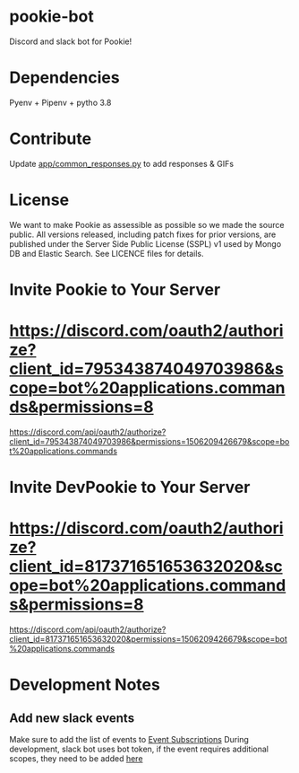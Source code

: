# pookie-bot
Discord and slack bot for Pookie!

# Dependencies
Pyenv  + Pipenv  + pytho 3.8

# Contribute
Update [app/common_responses.py](app/common_responses.py) to add responses & GIFs

# License

We want to make Pookie as assessible as possible so we made the source public.
All versions released, including patch fixes for prior versions, are published
under the Server Side Public License (SSPL) v1 used by Mongo DB and Elastic Search. See LICENCE files for details.

# Invite Pookie to Your Server
# https://discord.com/oauth2/authorize?client_id=795343874049703986&scope=bot%20applications.commands&permissions=8
https://discord.com/api/oauth2/authorize?client_id=795343874049703986&permissions=1506209426679&scope=bot%20applications.commands
# Invite DevPookie to Your Server
# https://discord.com/oauth2/authorize?client_id=817371651653632020&scope=bot%20applications.commands&permissions=8
https://discord.com/api/oauth2/authorize?client_id=817371651653632020&permissions=1506209426679&scope=bot%20applications.commands

# Development Notes
## Add new slack events
Make sure to add the list of events to [Event Subscriptions](https://api.slack.com/apps/A01HWT3TYCA/event-subscriptions)
During development, slack bot uses bot token, if the event requires additional scopes, they need to be added [here](https://api.slack.com/apps/A01T0HFLTUH/oauth)
